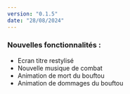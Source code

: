 ```yaml
---
version: "0.1.5"
date: "28/08/2024"
---
```


### Nouvelles fonctionnalités :

- Ecran titre restylisé
- Nouvelle musique de combat
- Animation de mort du bouftou
- Animation de dommages du bouftou

